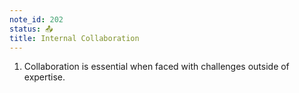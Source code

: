 ```yaml
---
note_id: 202
status: 📤
title: Internal Collaboration
---
```


1. Collaboration is essential when faced with challenges outside of expertise.